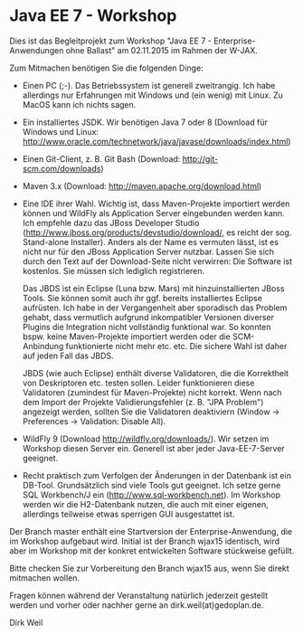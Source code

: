 Java EE 7 - Workshop
========================

Dies ist das Begleitprojekt zum Workshop "Java EE 7 - Enterprise-Anwendungen ohne Ballast" am 02.11.2015 im Rahmen der W-JAX.

Zum Mitmachen benötigen Sie die folgenden Dinge:

- Einen PC (;-). Das Betriebssystem ist generell zweitrangig. Ich habe allerdings nur Erfahrungen mit Windows und (ein wenig) mit Linux. Zu MacOS kann ich nichts sagen.

- Ein installiertes JSDK. Wir benötigen Java 7 oder 8 (Download für Windows und Linux: http://www.oracle.com/technetwork/java/javase/downloads/index.html)

- Einen Git-Client, z. B. Git Bash (Download: http://git-scm.com/downloads)

- Maven 3.x (Download: http://maven.apache.org/download.html)

- Eine IDE ihrer Wahl. Wichtig ist, dass Maven-Projekte importiert werden können und WildFly als Application Server eingebunden werden kann. Ich empfehle dazu das JBoss 
  Developer Studio (http://www.jboss.org/products/devstudio/download/, es reicht der sog. Stand-alone Installer). Anders als der Name es vermuten lässt, ist es nicht nur 
  für den JBoss Application Server nutzbar. Lassen Sie sich durch den Text auf der Download-Seite nicht verwirren: Die Software ist kostenlos. Sie müssen sich lediglich 
  registrieren.
  
  Das JBDS ist ein Eclipse (Luna bzw. Mars) mit hinzuinstallierten JBoss Tools. Sie können somit auch ihr ggf. bereits installiertes Eclipse aufrüsten. Ich habe in der
  Vergangenheit aber sporadisch das Problem gehabt, dass vermutlich aufgrund inkompatibler Versionen diverser Plugins die Integration nicht vollständig funktional war.
  So konnten bspw. keine Maven-Projekte importiert werden oder die SCM-Anbindung funktionierte nicht mehr etc. etc. Die sichere Wahl ist daher auf jeden Fall das JBDS.
  
  JBDS (wie auch Eclipse) enthält diverse Validatoren, die die Korrektheit von Deskriptoren etc. testen sollen. Leider funktionieren diese Validatoren (zumindest für 
  Maven-Projekte) nicht korrekt. Wenn nach dem Import der Projekte Validierungsfehler (z. B. "JPA Problem") angezeigt werden, sollten Sie die Validatoren deaktiviern 
  (Window -> Preferences -> Validation: Disable All).

- WildFly 9 (Download http://wildfly.org/downloads/). Wir setzen im Workshop diesen Server ein. Generell ist aber jeder Java-EE-7-Server geeignet.

- Recht praktisch zum Verfolgen der Änderungen in der Datenbank ist ein DB-Tool. Grundsätzlich sind viele Tools gut geeignet. Ich setze gerne
  SQL Workbench/J ein (http://www.sql-workbench.net). Im Workshop werden wir die H2-Datenbank nutzen, die auch mit einer eigenen, allerdings
  teilweise etwas sperrigen GUI ausgestattet ist.  

Der Branch master enthält eine Startversion der Enterprise-Anwendung, die im Workshop aufgebaut wird. Initial ist der Branch wjax15 identisch, wird aber im Workshop
mit der konkret entwickelten Software stückweise gefüllt.

Bitte checken Sie zur Vorbereitung den Branch wjax15 aus, wenn Sie direkt mitmachen wollen.
  
Fragen können während der Veranstaltung natürlich jederzeit gestellt werden und vorher oder nachher gerne an dirk.weil(at)gedoplan.de.

Dirk Weil   